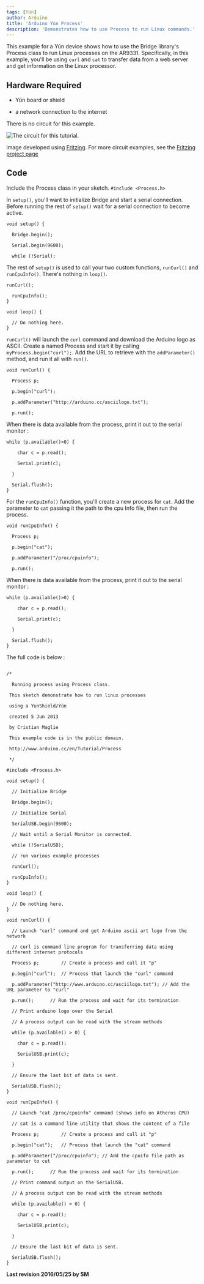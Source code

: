```yaml
---
tags: [Yún]
author: Arduino
title: 'Arduino Yún Process'
description: 'Demonstrates how to use Process to run Linux commands.'
---
```


This example for a Yún device shows how to use the Bridge library's Process class to run Linux processes on the AR9331. Specifically, in this example, you'll be using `curl` and `cat` to transfer data from a web server and get information on the Linux processor.

## Hardware Required

- Yún board or shield

- a network connection to the internet

There is no circuit for this example.

![The circuit for this tutorial.](assets/Yun_Fritzing.png)

image developed using [Fritzing](http://www.fritzing.org). For more circuit examples, see the [Fritzing project page](http://fritzing.org/projects/)

## Code

Include the Process class in your sketch.
`#include <Process.h>`

In `setup()`, you'll want to initialize Bridge and start a serial connection. Before running the rest of `setup()` wait for a serial connection to become active.

```arduino
void setup() {

  Bridge.begin();

  Serial.begin(9600);

  while (!Serial);
```

The rest of `setup()` is used to call your two custom functions, `runCurl()` and `runCpuInfo()`. There's nothing in `loop()`.

```arduino
runCurl();

  runCpuInfo();
}

void loop() {

  // Do nothing here.
}
```

`runCurl()` will launch the `curl` command and download the Arduino logo as ASCII. Create a named Process and start it by calling `myProcess.begin("curl");`. Add the URL to retrieve with the `addParameter()` method, and run it all with `run()`.

```arduino
void runCurl() {

  Process p;

  p.begin("curl");

  p.addParameter("http://arduino.cc/asciilogo.txt");

  p.run();
```

When there is data available from the process, print it out to the serial monitor :

```arduino
while (p.available()>0) {

    char c = p.read();

    Serial.print(c);

  }

  Serial.flush();
}
```

For the `runCpuInfo()` function, you'll create a new process for `cat`. Add the parameter to `cat` passing it the path to the cpu Info file, then run the process.

```arduino
void runCpuInfo() {

  Process p;

  p.begin("cat");

  p.addParameter("/proc/cpuinfo");

  p.run();
```

When there is data available from the process, print it out to the serial monitor :

```arduino
while (p.available()>0) {

    char c = p.read();

    Serial.print(c);

  }

  Serial.flush();
}
```

The full code is below :

```arduino

/*

  Running process using Process class.

 This sketch demonstrate how to run linux processes

 using a YunShield/Yún

 created 5 Jun 2013

 by Cristian Maglie

 This example code is in the public domain.

 http://www.arduino.cc/en/Tutorial/Process

 */

#include <Process.h>

void setup() {

  // Initialize Bridge

  Bridge.begin();

  // Initialize Serial

  SerialUSB.begin(9600);

  // Wait until a Serial Monitor is connected.

  while (!SerialUSB);

  // run various example processes

  runCurl();

  runCpuInfo();
}

void loop() {

  // Do nothing here.
}

void runCurl() {

  // Launch "curl" command and get Arduino ascii art logo from the network

  // curl is command line program for transferring data using different internet protocols

  Process p;        // Create a process and call it "p"

  p.begin("curl");  // Process that launch the "curl" command

  p.addParameter("http://www.arduino.cc/asciilogo.txt"); // Add the URL parameter to "curl"

  p.run();      // Run the process and wait for its termination

  // Print arduino logo over the Serial

  // A process output can be read with the stream methods

  while (p.available() > 0) {

    char c = p.read();

    SerialUSB.print(c);

  }

  // Ensure the last bit of data is sent.

  SerialUSB.flush();
}

void runCpuInfo() {

  // Launch "cat /proc/cpuinfo" command (shows info on Atheros CPU)

  // cat is a command line utility that shows the content of a file

  Process p;        // Create a process and call it "p"

  p.begin("cat");   // Process that launch the "cat" command

  p.addParameter("/proc/cpuinfo"); // Add the cpuifo file path as parameter to cut

  p.run();      // Run the process and wait for its termination

  // Print command output on the SerialUSB.

  // A process output can be read with the stream methods

  while (p.available() > 0) {

    char c = p.read();

    SerialUSB.print(c);

  }

  // Ensure the last bit of data is sent.

  SerialUSB.flush();
}
```


**Last revision 2016/05/25 by SM**
